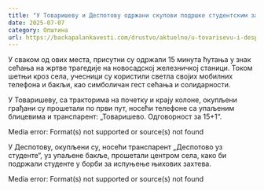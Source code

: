 ```yaml
---
title: "У Товаришеву и Деспотову одржани скупови подршке студентским захтевима"
date: 2025-07-07
category: Општина
url: https://backapalankavesti.com/drustvo/aktuelno/u-tovarisevu-i-despotovu-odrzani-skupovi-podrske-studentskim-zahtevima/
---
```


У сваком од ових места, присутни су одржали 15 минута ћутања у знак сећања на жртве трагедије на новосадској железничкој станици. Током шетњи кроз села, учесници су користили светла својих мобилних телефона и бакљи, као симболичан гест сећања и солидарности.

У Товаришеву, са тракторима на почетку и крају колоне, окупљени грађани су прошетали по први пут, носећи телефоне са упаљеним блицевима и транспарент: „Товаришево. Одговорност за 15+1“.

Media error: Format(s) not supported or source(s) not found

У Деспотову, окупљени су, носећи транспарент „Деспотово уз студенте“, уз упаљене бакље, прошетали центром села, како би подржали студенте у борби за испуњење њихових захтева.

Media error: Format(s) not supported or source(s) not found
